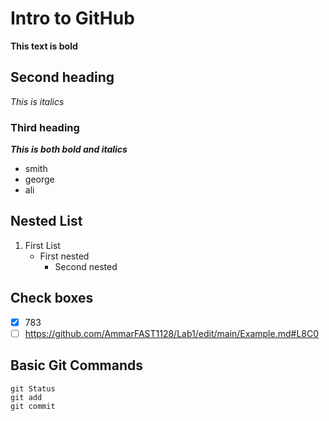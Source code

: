 # Intro to GitHub

**This text is bold**

## Second heading

*This is italics*

### Third heading

***This is both bold and italics***
* smith
* george
* ali

## Nested List

1. First List
   - First nested
     - Second nested

## Check boxes

- [x] 783
- [ ] https://github.com/AmmarFAST1128/Lab1/edit/main/Example.md#L8C0

## Basic Git Commands

```
git Status
git add
git commit
```
       
